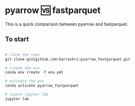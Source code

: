 # pyarrow 🆚 fastparquet

This is a quick comparison between pyarrow and fastparquet.

## To start

```python

# clone the repo
git clone git@github.com:barrachri/pyarrow_fastparquet.git

# create the env
conda env create -f env.yml

# activate the env
conda activate pyarrow_fastparquet

# launch jupyter lab
jupyter lab
```
